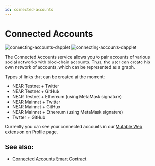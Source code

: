 ```yaml
---
id: connected-accounts
---
```


# Connected Accounts

![connecting-accounts-dapplet](/img/connected-accounts/connected-accounts-02.png#gh-light-mode-only)
![connecting-accounts-dapplet](/img/connected-accounts/connected-accounts-01.png#gh-dark-mode-only)

The Connected Accounts service allows you to pair accounts of various social networks with blockchain accounts. Thus, the user can create his own network of accounts, which can be represented as a graph.

Types of links that can be created at the moment:

- NEAR Testnet + Twitter
- NEAR Testnet + GitHub
- NEAR Testnet + Ethereum (using MetaMask signature)
- NEAR Mainnet + Twitter
- NEAR Mainnet + GitHub
- NEAR Mainnet + Ethereum (using MetaMask signature)
- Twitter + GitHub

Currently you can see your connected accounts in our [Mutable Web extension](https://chromewebstore.google.com/detail/mutable-web/cnahdmdbhkphpbpbjjbfdnmbphbenglc) on Profile page.

## See also:

- [Connected Accounts Smart Contract](https://github.com/dapplets/connected-accounts-assembly)
